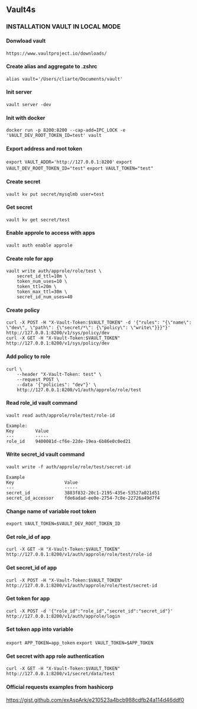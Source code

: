 ## Vault4s

### INSTALLATION VAULT IN LOCAL MODE

#### Donwload vault
```https://www.vaultproject.io/downloads/```

#### Create alias and aggregate to .zshrc
```alias vault='/Users/cliarte/Documents/vault'```

#### Init server
```vault server -dev```

#### Init with docker
```docker run -p 8200:8200 --cap-add=IPC_LOCK -e 'VAULT_DEV_ROOT_TOKEN_ID=test' vault```

#### Export address and root token
```export VAULT_ADDR='http://127.0.0.1:8200'```
```export VAULT_DEV_ROOT_TOKEN_ID="test"```
```export VAULT_TOKEN="test"```


#### Create secret
```vault kv put secret/mysqlmb user=test```

#### Get secret
```vault kv get secret/test```

#### Enable approle to access with apps
```vault auth enable approle```

#### Create role for app
```
vault write auth/approle/role/test \
    secret_id_ttl=10m \
    token_num_uses=10 \
    token_ttl=20m \
    token_max_ttl=30m \
    secret_id_num_uses=40
```

#### Create policy
```
curl -X POST -H "X-Vault-Token:$VAULT_TOKEN" -d '{"rules": "{\"name\": \"dev\", \"path\": {\"secret/*\": {\"policy\": \"write\"}}}"}' http://127.0.0.1:8200/v1/sys/policy/dev
curl -X GET -H "X-Vault-Token:$VAULT_TOKEN" http://127.0.0.1:8200/v1/sys/policy/dev
```

#### Add policy to role
```
curl \
    --header "X-Vault-Token: test" \
    --request POST \
    --data '{"policies": "dev"}' \
    http://127.0.0.1:8200/v1/auth/approle/role/test
```

#### Read role_id vault command
```
vault read auth/approle/role/test/role-id

Example:
Key        Value
---        -----
role_id    9400081d-cf6e-22de-19ea-6b86e0c0ed21
```

#### Write secret_id vault command
```
vault write -f auth/approle/role/test/secret-id

Example
Key                   Value
---                   -----
secret_id             3883f832-20c1-2195-435e-53527a021d51
secret_id_accessor    fde6adad-ee0e-2754-7c8e-22726a49d7f4
```

#### Change name of variable root token
```export VAULT_TOKEN=$VAULT_DEV_ROOT_TOKEN_ID```

#### Get role_id of app
```curl -X GET -H "X-Vault-Token:$VAULT_TOKEN" http://127.0.0.1:8200/v1/auth/approle/role/test/role-id```

#### Get secret_id of app
```curl -X POST -H "X-Vault-Token:$VAULT_TOKEN" http://127.0.0.1:8200/v1/auth/approle/role/test/secret-id```

#### Get token for app
```curl -X POST -d '{"role_id":"role_id","secret_id":"secret_id"}' http://127.0.0.1:8200/v1/auth/approle/login```

#### Set token app into variable
```export APP_TOKEN=app_token```
```export VAULT_TOKEN=$APP_TOKEN```

#### Get secret with app role authentication
```curl -X GET -H "X-Vault-Token:$VAULT_TOKEN" http://127.0.0.1:8200/v1/secret/data/test```

#### Official requests examples from hashicorp
https://gist.github.com/exAspArk/e210523a4bcb988cdfb24a114d46ddf0